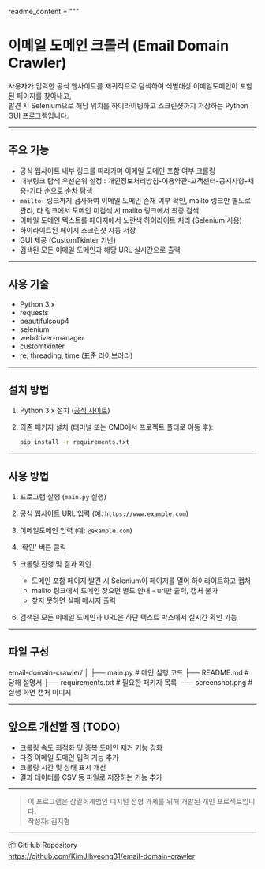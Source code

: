 readme_content = """
# 이메일 도메인 크롤러 (Email Domain Crawler)

사용자가 입력한 공식 웹사이트를 재귀적으로 탐색하여 식별대상 이메일도메인이 포함된 페이지를 찾아내고,  
발견 시 Selenium으로 해당 위치를 하이라이팅하고 스크린샷까지 저장하는 Python GUI 프로그램입니다.

---

## 주요 기능

- 공식 웹사이트 내부 링크를 따라가며 이메일 도메인 포함 여부 크롤링
- 내부링크 탐색 우선순위 설정 : 개인정보처리방침-이용약관-고객센터-공지사항-채용-기타 순으로 순차 탐색
- `mailto:` 링크까지 검사하여 이메일 도메인 존재 여부 확인,
  mailto 링크만 별도로 관리, 타 링크에서 도메인 미검색 시 mailto 링크에서 최종 검색
- 이메일 도메인 텍스트를 페이지에서 노란색 하이라이트 처리 (Selenium 사용)
- 하이라이트된 페이지 스크린샷 자동 저장
- GUI 제공 (CustomTkinter 기반)
- 검색된 모든 이메일 도메인과 해당 URL 실시간으로 출력

---

## 사용 기술

- Python 3.x
- requests
- beautifulsoup4
- selenium
- webdriver-manager
- customtkinter
- re, threading, time (표준 라이브러리)

---

## 설치 방법

1. Python 3.x 설치 ([공식 사이트](https://www.python.org/downloads/))

2. 의존 패키지 설치 (터미널 또는 CMD에서 프로젝트 폴더로 이동 후):

    ```bash
    pip install -r requirements.txt
    ```

---

## 사용 방법

1. 프로그램 실행 (`main.py` 실행)

2. 공식 웹사이트 URL 입력 (예: `https://www.example.com`)

3. 이메일도메인 입력 (예: `@example.com`)

4. '확인' 버튼 클릭

5. 크롤링 진행 및 결과 확인  
   - 도메인 포함 페이지 발견 시 Selenium이 페이지를 열어 하이라이트하고 캡처  
   - mailto 링크에서 도메인 찾으면 별도 안내 - url만 출력, 캡처 불가  
   - 찾지 못하면 실패 메시지 출력

6. 검색된 모든 이메일 도메인과 URL은 하단 텍스트 박스에서 실시간 확인 가능

---

## 파일 구성

email-domain-crawler/
│
├── main.py # 메인 실행 코드
├── README.md # 당해 설명서
├── requirements.txt # 필요한 패키지 목록
└── screenshot.png # 실행 화면 캡처 이미지


---

## 앞으로 개선할 점 (TODO)

- 크롤링 속도 최적화 및 중복 도메인 제거 기능 강화
- 다중 이메일 도메인 입력 기능 추가
- 크롤링 시간 및 상태 표시 개선
- 결과 데이터를 CSV 등 파일로 저장하는 기능 추가


---

> 이 프로그램은 삼일회계법인 디지털 전형 과제를 위해 개발된 개인 프로젝트입니다.  
> 작성자: 김지형  

---

📦 GitHub Repository  
https://github.com/KimJIhyeong31/email-domain-crawler
